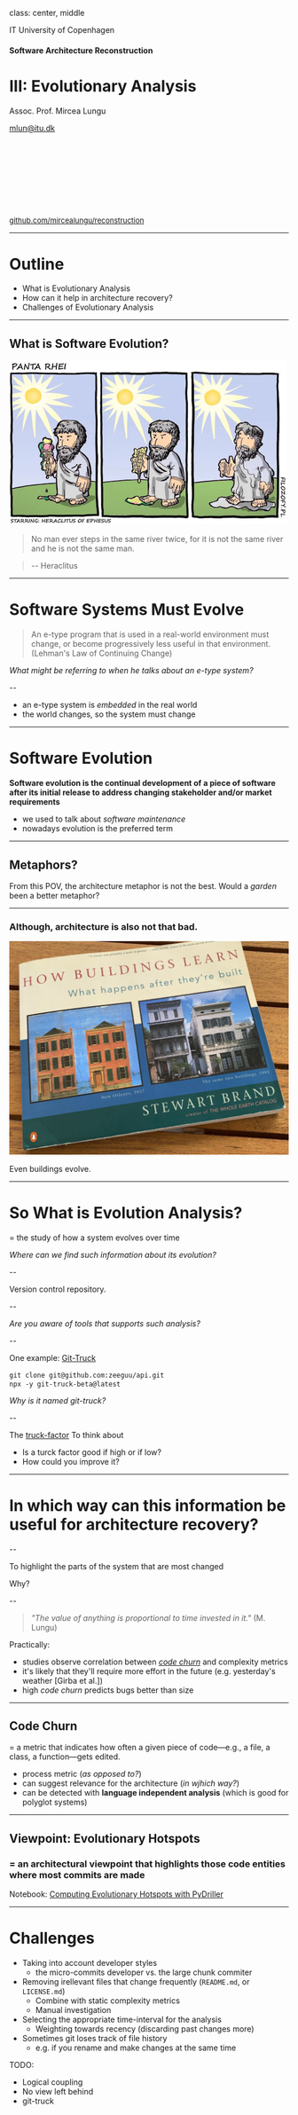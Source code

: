 class: center, middle

IT University of Copenhagen

#### Software Architecture Reconstruction

# III: Evolutionary Analysis

Assoc. Prof. Mircea Lungu

mlun@itu.dk


<div style="font-size:small; margin-top:150px">
<a href="https://github.com/mircealungu/reconstruction">github.com/mircealungu/reconstruction</a>
</div>


---

# Outline

- What is Evolutionary Analysis
- How can it help in architecture recovery?
- Challenges of Evolutionary Analysis 

---

## What is Software Evolution?

![400](images/heraclitus.png)

> No man ever steps in the same river twice, for it is not the same river and he is not the same man.

> -- Heraclitus


---
# Software Systems Must Evolve 

> An e-type program that is used in a real-world environment must change, or become progressively less useful in that environment. (Lehman's Law of Continuing Change)

*What might be referring to when he talks about an e-type system?*

--

- an e-type system is *embedded* in the real world
- the world changes, so the system must change

---

# Software Evolution

**Software evolution is the continual development of a piece of software after its initial release to address changing stakeholder and/or market requirements**

- we used to talk about *software maintenance*
- nowadays evolution is the preferred term

---
## Metaphors?

From this POV, the architecture metaphor is not the best. Would a *garden* been a better metaphor?

---

### Although, architecture is also not that bad.

![](images/how_buildings_learn.png)

Even buildings evolve.

---
# So What is Evolution Analysis?

= the study of how a system evolves over time

*Where can we find such information about its evolution?*

--

Version control repository.

--

*Are you aware of tools that supports such analysis?* 

--

One example: [Git-Truck](https://github.com/git-truck/git-truck)

```
git clone git@github.com:zeeguu/api.git
npx -y git-truck-beta@latest
```

*Why is it named git-truck?* 

--

The [truck-factor](https://www.agileadvice.com/2005/05/15/agilemanagement/truck-factor/) 
To think about
- Is a turck factor good if high or if low?
- How could you improve it?

---

# In which way can this information be useful for architecture recovery?

--

To  highlight the parts of the system that are most changed

Why?

--


> *"The value of anything is proportional to time invested in it."* (M. Lungu)


Practically:
- studies observe correlation between [*code churn*](https://linearb.io/blog/what-is-code-churn/) and complexity metrics
- it's likely that they'll require more effort in the future (e.g. yesterday's weather [Girba et al.])
- high *code churn* predicts bugs better than size 


---
## Code Churn
 
 = a metric that indicates how often a given piece of code—e.g., a file, a class, a function—gets edited. 
 
 - process metric (*as opposed to?*)
 - can suggest relevance for the architecture (*in wjhich way?*)
 - can be detected with **language independent analysis** (which is good for polyglot systems)


---

## Viewpoint: Evolutionary Hotspots

  
###  = **an architectural viewpoint that highlights those code entities where most commits are made** 


Notebook: [Computing Evolutionary Hotspots with PyDriller](https://colab.research.google.com/drive/1T4Hj12uD6h5Ody4ietooe5nW-yGFCoX9?usp=sharing)


---

# Challenges


- Taking into account developer styles
	- the micro-commits developer vs. the large chunk commiter
- Removing irellevant files that change frequently (`README.md`, or `LICENSE.md`)
	- Combine with static complexity metrics
	- Manual investigation
- Selecting the appropriate time-interval for the analysis 
	- Weighting towards recency (discarding past changes more)
- Sometimes git loses track of file history
	- e.g. if you rename and make changes at the same time




TODO:
- Logical coupling
- No view left behind 
- git-truck 





